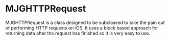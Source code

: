 MJGHTTPRequest
==============

MJGHTTPRequest is a class designed to be subclassed to take the pain out of performing HTTP requests on iOS. It uses a block based approach for returning data after the request has finished so it is very easy to use.
